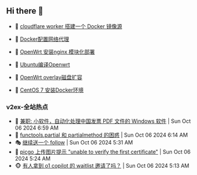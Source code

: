 ## Hi there 👋

<!--
**dkyg666/dkyg666** is a ✨ _special_ ✨ repository because its `README.md` (this file) appears on your GitHub profile.

Here are some ideas to get you started:

- 🔭 I’m currently working on ...
- 🌱 I’m currently learning ...
- 👯 I’m looking to collaborate on ...
- 🤔 I’m looking for help with ...
- 💬 Ask me about ...
- 📫 How to reach me: ...
- 😄 Pronouns: ...
- ⚡ Fun fact: ...
-->

<!-- BLOG-POST-LIST:START -->
- 🦩 [cloudflare worker 搭建一个 Docker 镜像源](http://blog.1996099.xyz/archives/cloudflare-worker-da-jian-yi-ge-docker-jing-xiang-zhan) 

- 🚦 [Docker配置网络代理](http://blog.1996099.xyz/archives/dockerpei-zhi-wang-luo-dai-li) 

- 🫶 [OpenWrt 安装nginx 模块化部署](http://blog.1996099.xyz/archives/openwrt-an-zhuang-nginx-mo-kuai-hua-bu-shu) 

- 🦄 [Ubuntu编译Openwrt](http://blog.1996099.xyz/archives/ubuntuzi-bian-yi-openwrt) 

- 🐻 [OpenWrt overlay磁盘扩容](http://blog.1996099.xyz/archives/openwrt-overlay) 

- 🤖 [CentOS 7 安装Docker环境](http://blog.1996099.xyz/archives/centos-docker) 
<!-- BLOG-POST-LIST:END -->

### v2ex-全站热点
<!-- v2ex:START -->
- 🥸 [兼职: 小软件，自动化处理中国发票 PDF 文件的 Windows 软件](https://www.v2ex.com/t/1077899#reply0) | Sun Oct 06 2024 6:59 AM
- 🤗 [functools.partial 和 partialmethod 的困惑](https://www.v2ex.com/t/1077892#reply0) | Sun Oct 06 2024 6:14 AM
- 🎭 [继续送一个 follow](https://www.v2ex.com/t/1077884#reply2) | Sun Oct 06 2024 5:31 AM
- 🥷 [picgo 上传图片提示 &quot;unable to verify the first certificate&quot;](https://www.v2ex.com/t/1077882#reply1) | Sun Oct 06 2024 5:24 AM
- 🐵 [有人拿到 o1 copilot 的 waitlist 邀请了吗？](https://www.v2ex.com/t/1077881#reply2) | Sun Oct 06 2024 5:13 AM<!-- v2ex:END -->

